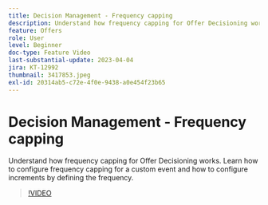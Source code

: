 ```yaml
---
title: Decision Management - Frequency capping
description: Understand how frequency capping for Offer Decisioning works. Learn how to configure frequency capping for a custom event and how to configure increments by defining the frequency.
feature: Offers
role: User
level: Beginner
doc-type: Feature Video
last-substantial-update: 2023-04-04
jira: KT-12992
thumbnail: 3417853.jpeg
exl-id: 20314ab5-c72e-4f0e-9438-a0e454f23b65
---
```

# Decision Management - Frequency capping

Understand how frequency capping for Offer Decisioning works. Learn how to configure frequency capping for a custom event and how to configure increments by defining the frequency.

>[!VIDEO](https://video.tv.adobe.com/v/3417853/?quality=12&learn=on)
